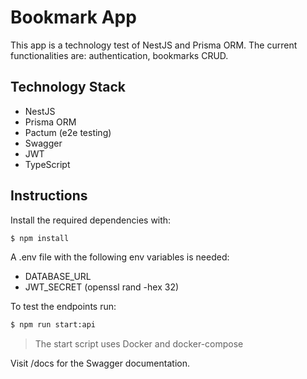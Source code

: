 # Bookmark App

This app is a technology test of NestJS and Prisma ORM. The current functionalities are: authentication, bookmarks CRUD.

## Technology Stack
 - NestJS
 - Prisma ORM
 - Pactum (e2e testing)
 - Swagger
 - JWT
 - TypeScript

## Instructions

Install the required dependencies with:
```bash
$ npm install
```
A .env file with the following env variables is needed:

 - DATABASE_URL
 - JWT_SECRET (openssl rand -hex 32)

To test the endpoints run:
```bash
$ npm run start:api
```
> The start script uses Docker and docker-compose

Visit /docs for the Swagger documentation.
